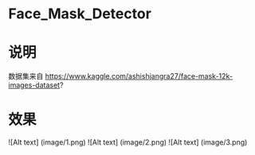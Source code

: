 # Face_Mask_Detector

# 说明
数据集来自 https://www.kaggle.com/ashishjangra27/face-mask-12k-images-dataset?

# 效果
![Alt text] (image/1.png)
![Alt text] (image/2.png)
![Alt text] (image/3.png)
